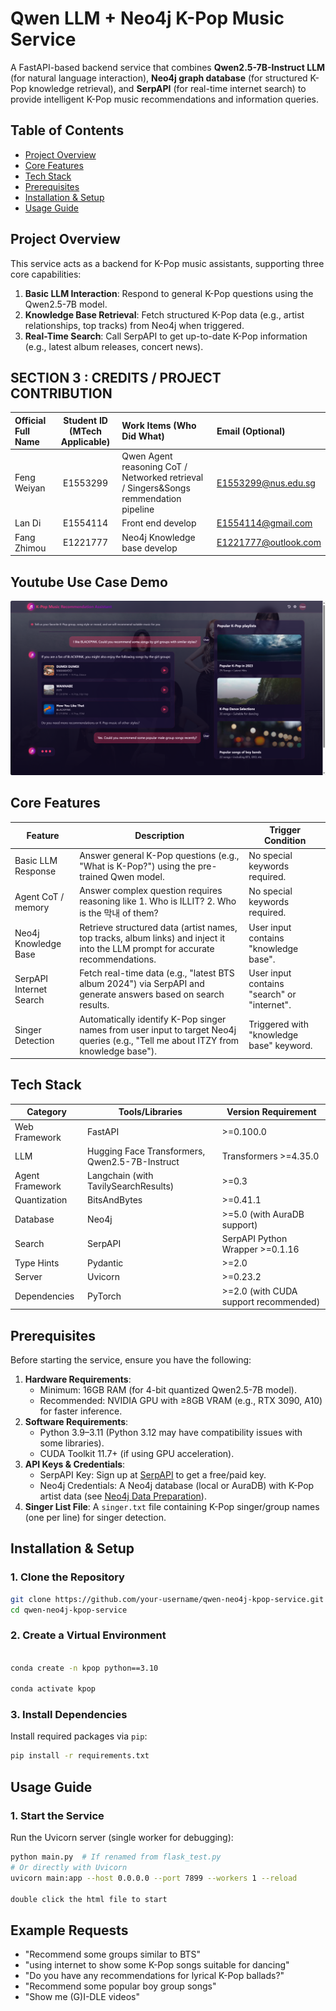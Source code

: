 # Qwen LLM + Neo4j K-Pop Music Service

A FastAPI-based backend service that combines **Qwen2.5-7B-Instruct LLM** (for natural language interaction), **Neo4j graph database** (for structured K-Pop knowledge retrieval), and **SerpAPI** (for real-time internet search) to provide intelligent K-Pop music recommendations and information queries.


## Table of Contents
- [Project Overview](#project-overview)
- [Core Features](#core-features)
- [Tech Stack](#tech-stack)
- [Prerequisites](#prerequisites)
- [Installation & Setup](#installation--setup)
- [Usage Guide](#usage-guide)



## Project Overview
This service acts as a backend for K-Pop music assistants, supporting three core capabilities:
1. **Basic LLM Interaction**: Respond to general K-Pop questions using the Qwen2.5-7B model.
2. **Knowledge Base Retrieval**: Fetch structured K-Pop data (e.g., artist relationships, top tracks) from Neo4j when triggered.
3. **Real-Time Search**: Call SerpAPI to get up-to-date K-Pop information (e.g., latest album releases, concert news).

## SECTION 3 : CREDITS / PROJECT CONTRIBUTION

| Official Full Name | Student ID (MTech Applicable)  | Work Items (Who Did What)                                                            | Email (Optional) |
|:-------------------|:---------------:|:-------------------------------------------------------------------------------------| :-----|
| Feng Weiyan        | E1553299 | Qwen Agent reasoning CoT / Networked retrieval / Singers&Songs remmendation pipeline | E1553299@nus.edu.sg |
| Lan Di             | E1554114 | Front end develop                                                                    | E1554114@gmail.com |
| Fang Zhimou        | E1221777 | Neo4j Knowledge base develop                                                         | E1221777@outlook.com |

## Youtube Use Case Demo
[![use case](./img/kpop_rec.png)](https://youtu.be/9lUvMDq9H40)

## Core Features
| Feature                 | Description                                                                                                                        | Trigger Condition |
|-------------------------|------------------------------------------------------------------------------------------------------------------------------------|-------------------|
| Basic LLM Response      | Answer general K-Pop questions (e.g., "What is K-Pop?") using the pre-trained Qwen model.                                          | No special keywords required. |
| Agent CoT / memory      | Answer complex question requires reasoning like 1. Who is ILLIT? 2. Who is the 막내 of them?                                         | No special keywords required. |
| Neo4j Knowledge Base    | Retrieve structured data (artist names, top tracks, album links) and inject it into the LLM prompt for accurate recommendations.   | User input contains "knowledge base". |
| SerpAPI Internet Search | Fetch real-time data (e.g., "latest BTS album 2024") via SerpAPI and generate answers based on search results.                     | User input contains "search" or "internet". |
| Singer Detection        | Automatically identify K-Pop singer names from user input to target Neo4j queries (e.g., "Tell me about ITZY from knowledge base"). | Triggered with "knowledge base" keyword. |


## Tech Stack
| Category        | Tools/Libraries                               | Version Requirement                   |
|-----------------|-----------------------------------------------|---------------------------------------|
| Web Framework   | FastAPI                                       | >=0.100.0                             |
| LLM             | Hugging Face Transformers, Qwen2.5-7B-Instruct | Transformers >=4.35.0                 |
| Agent Framework | Langchain (with TavilySearchResults)          | >=0.3                                 |
| Quantization    | BitsAndBytes                                  | >=0.41.1                              |
| Database        | Neo4j                                         | >=5.0 (with AuraDB support)           |
| Search          | SerpAPI                                       | SerpAPI Python Wrapper >=0.1.16       |
| Type Hints      | Pydantic                                      | >=2.0                                 |
| Server          | Uvicorn                                       | >=0.23.2                              |
| Dependencies    | PyTorch                                       | >=2.0 (with CUDA support recommended) |


## Prerequisites
Before starting the service, ensure you have the following:
1. **Hardware Requirements**:
   - Minimum: 16GB RAM (for 4-bit quantized Qwen2.5-7B model).
   - Recommended: NVIDIA GPU with ≥8GB VRAM (e.g., RTX 3090, A10) for faster inference.
2. **Software Requirements**:
   - Python 3.9–3.11 (Python 3.12 may have compatibility issues with some libraries).
   - CUDA Toolkit 11.7+ (if using GPU acceleration).
3. **API Keys & Credentials**:
   - SerpAPI Key: Sign up at [SerpAPI](https://serpapi.com/) to get a free/paid key.
   - Neo4j Credentials: A Neo4j database (local or AuraDB) with K-Pop artist data (see [Neo4j Data Preparation](#neo4j-data-preparation)).
4. **Singer List File**: A `singer.txt` file containing K-Pop singer/group names (one per line) for singer detection.


## Installation & Setup

### 1. Clone the Repository
```bash
git clone https://github.com/your-username/qwen-neo4j-kpop-service.git
cd qwen-neo4j-kpop-service
```

### 2. Create a Virtual Environment
```bash

conda create -n kpop python==3.10

conda activate kpop
```

### 3. Install Dependencies
Install required packages via `pip`:
```bash
pip install -r requirements.txt
```



## Usage Guide

### 1. Start the Service
Run the Uvicorn server (single worker for debugging):
```bash
python main.py  # If renamed from flask_test.py
# Or directly with Uvicorn
uvicorn main:app --host 0.0.0.0 --port 7899 --workers 1 --reload

double click the html file to start
```

## **Example Requests**

- "Recommend some groups similar to BTS"
- "using internet to show some K-Pop songs suitable for dancing"
- "Do you have any recommendations for lyrical K-Pop ballads?"
- "Recommend some popular boy group songs"
- "Show me (G)I-DLE videos"



